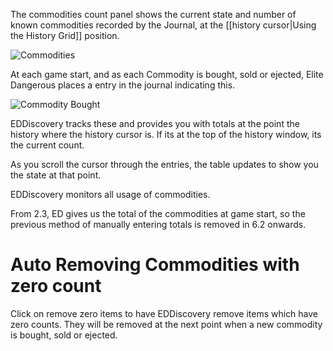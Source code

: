 The commodities count panel shows the current state and number of known commodities recorded by the Journal, at the [[history cursor|Using the History Grid]] position.

![Commodities](http://i.imgur.com/pD4BTlc.png)

At each game start, and as each Commodity is bought, sold or ejected, Elite Dangerous places a entry in the journal indicating this.

![Commodity Bought](http://i.imgur.com/VIfFFOT.png)

EDDiscovery tracks these and provides you with totals at the point the history where the history cursor is.  If its at the top of the history window, its the current count.  

As you scroll the cursor through the entries, the table updates to show you the state at that point.  

EDDiscovery monitors all usage of commodities.

From 2.3, ED gives us the total of the commodities at game start, so the previous method of manually entering totals is removed in 6.2 onwards.

# Auto Removing Commodities with zero count

Click on remove zero items to have EDDiscovery remove items which have zero counts.  They will be removed at the next point when a new commodity is bought, sold or ejected.